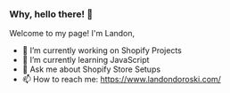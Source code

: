 ### Why, hello there! 👋

Welcome to my page!
I'm Landon, 

- 🔭 I’m currently working on Shopify Projects
- 🌱 I’m currently learning JavaScript
- 💬 Ask me about Shopify Store Setups
- 📫 How to reach me: https://www.landondoroski.com/


